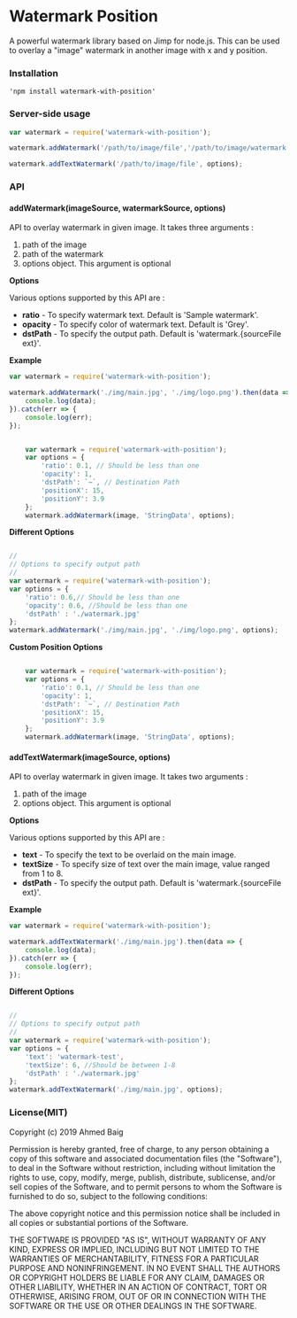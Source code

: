 # Watermark Position
A powerful watermark library based on Jimp for node.js. This can be used to overlay a "image" watermark in another image with x and y position.

### Installation

	'npm install watermark-with-position'

### Server-side usage

```javascript
var watermark = require('watermark-with-position');

watermark.addWatermark('/path/to/image/file','/path/to/image/watermark', options);

watermark.addTextWatermark('/path/to/image/file', options);
```

### API

#### addWatermark(imageSource, watermarkSource, options)

API to overlay watermark in given image. It takes three arguments : 
1. path of the image
2. path of the watermark
2. options object. This argument is optional


**Options**

Various options supported by this API are :
- **ratio** - To specify watermark text. Default is 'Sample watermark'.
- **opacity** - To specify color of watermark text. Default is 'Grey'.
- **dstPath** - To specify the output path. Default is 'watermark.{sourceFile ext}'.

**Example**

```javascript
var watermark = require('watermark-with-position');

watermark.addWatermark('./img/main.jpg', './img/logo.png').then(data => {
    console.log(data);
}).catch(err => {
    console.log(err);
});
```

```javascript

    var watermark = require('watermark-with-position');
    var options = {
        'ratio': 0.1, // Should be less than one
        'opacity': 1,
        'dstPath': `~`, // Destination Path
        'positionX': 15,
        'positionY': 3.9
    };
    watermark.addWatermark(image, 'StringData', options);
```

**Different Options**

```javascript

//
// Options to specify output path
//
var watermark = require('watermark-with-position');
var options = {
	'ratio': 0.6,// Should be less than one
    'opacity': 0.6, //Should be less than one
    'dstPath' : './watermark.jpg'
};
watermark.addWatermark('./img/main.jpg', './img/logo.png', options);

```

**Custom Position Options**

```javascript

    var watermark = require('watermark-with-position');
    var options = {
        'ratio': 0.1, // Should be less than one
        'opacity': 1,
        'dstPath': `~`, // Destination Path
        'positionX': 15,
        'positionY': 3.9
    };
    watermark.addWatermark(image, 'StringData', options);
```

#### addTextWatermark(imageSource, options)

API to overlay watermark in given image. It takes two arguments : 
1. path of the image
2. options object. This argument is optional


**Options**

Various options supported by this API are :
- **text** - To specify the text to be overlaid on the main image.
- **textSize** - To specify size of text over the main image, value ranged from 1 to 8.
- **dstPath** - To specify the output path. Default is 'watermark.{sourceFile ext}'.

**Example**

```javascript
var watermark = require('watermark-with-position');

watermark.addTextWatermark('./img/main.jpg').then(data => {
    console.log(data);
}).catch(err => {
    console.log(err);
});
```

**Different Options**

```javascript

//
// Options to specify output path
//
var watermark = require('watermark-with-position');
var options = {
	'text': 'watermark-test',
    'textSize': 6, //Should be between 1-8
    'dstPath' : './watermark.jpg'
};
watermark.addTextWatermark('./img/main.jpg', options);
```
### License(MIT)

Copyright (c) 2019 Ahmed Baig

Permission is hereby granted, free of charge, to any person obtaining a copy of this software and associated documentation files (the "Software"), to deal in the Software without restriction, including without limitation the rights to use, copy, modify, merge, publish, distribute, sublicense, and/or sell copies of the Software, and to permit persons to whom the Software is furnished to do so, subject to the following conditions:

The above copyright notice and this permission notice shall be included in all copies or substantial portions of the Software.

THE SOFTWARE IS PROVIDED "AS IS", WITHOUT WARRANTY OF ANY KIND, EXPRESS OR IMPLIED, INCLUDING BUT NOT LIMITED TO THE WARRANTIES OF MERCHANTABILITY, FITNESS FOR A PARTICULAR PURPOSE AND NONINFRINGEMENT. IN NO EVENT SHALL THE AUTHORS OR COPYRIGHT HOLDERS BE LIABLE FOR ANY CLAIM, DAMAGES OR OTHER LIABILITY, WHETHER IN AN ACTION OF CONTRACT, TORT OR OTHERWISE, ARISING FROM, OUT OF OR IN CONNECTION WITH THE SOFTWARE OR THE USE OR OTHER DEALINGS IN THE SOFTWARE.    
